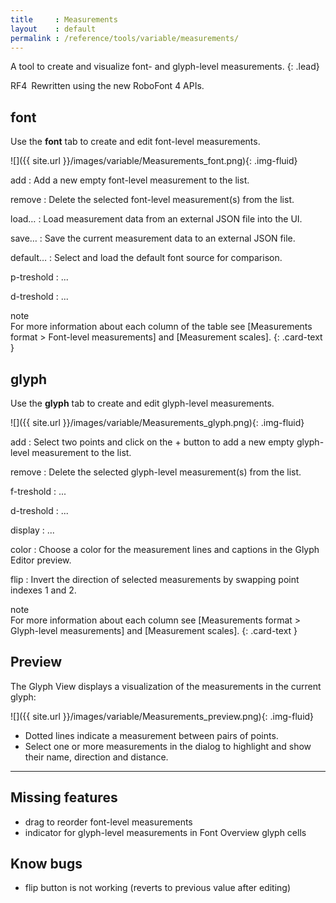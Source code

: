```yaml
---
title     : Measurements
layout    : default
permalink : /reference/tools/variable/measurements/
---
```


A tool to create and visualize font- and glyph-level measurements.
{: .lead}

<span class="badge text-bg-success rounded-0">RF4</span> Rewritten using the new RoboFont 4 APIs.  


font
----

Use the **font** tab to create and edit font-level measurements.

![]({{ site.url }}/images/variable/Measurements_font.png){: .img-fluid}

add
: Add a new empty font-level measurement to the list.  

remove
: Delete the selected font-level measurement(s) from the list.  

load…
: Load measurement data from an external JSON file into the UI.

save…
: Save the current measurement data to an external JSON file.

default…
: Select and load the default font source for comparison.

p-treshold
: ...

d-treshold
: ...

<div class="card bg-light my-3 rounded-0">
<div class="card-header">note</div>
<div class="card-body" markdown='1'>
For more information about each column of the table see [Measurements format > Font-level measurements] and [Measurement scales].
{: .card-text }
</div>
</div>


glyph
-----

Use the **glyph** tab to create and edit glyph-level measurements.

![]({{ site.url }}/images/variable/Measurements_glyph.png){: .img-fluid}

add
: Select two points and click on the + button to add a new empty glyph-level measurement to the list.

remove
: Delete the selected glyph-level measurement(s) from the list.

f-treshold
: ...

d-treshold
: ...

display
: ...

color
: Choose a color for the measurement lines and captions in the Glyph Editor preview.

flip
: Invert the direction of selected measurements by swapping point indexes 1 and 2.

<div class="card bg-light my-3 rounded-0">
<div class="card-header">note</div>
<div class="card-body" markdown='1'>
For more information about each column see [Measurements format > Glyph-level measurements] and [Measurement scales].
{: .card-text }
</div>
</div>


Preview
-------

The Glyph View displays a visualization of the measurements in the current glyph:

![]({{ site.url }}/images/variable/Measurements_preview.png){: .img-fluid}

- Dotted lines indicate a measurement between pairs of points.
- Select one or more measurements in the dialog to highlight and show their name, direction and distance.



- - -

<!--
New features
------------

- using table cell colors for validation
- treshold values for parent, font, and default values
- loading of default font
-->


Missing features
----------------

- drag to reorder font-level measurements
- indicator for glyph-level measurements in Font Overview glyph cells


Know bugs
---------

- flip button is not working (reverts to previous value after editing)



[Measurements format > Font-level measurements]: ../../../measurements-format/#font-level-measurements
[Measurements format > Glyph-level measurements]: ../../../measurements-format/#glyph-level-measurements
[Measurement scales]: ../../../measurement-scales-tresholds
